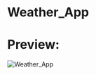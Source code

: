 # Weather_App

# Preview:
![Weather_App](https://github.com/yusufyaman07/weather_app/assets/148998418/dd9968ea-1b4e-42e8-a787-8d86d5c5519b)
